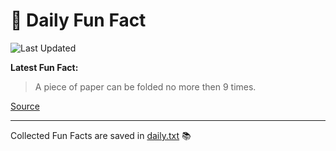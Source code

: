 # 🌟 Daily Fun Fact

![Last Updated](https://img.shields.io/badge/Last_Updated-2025_06_22-blue?style=flat-square)

**Latest Fun Fact:**

> A piece of paper can be folded no more then 9 times.

[Source](http://www.djtech.net/humor/useless_facts.htm)

---

Collected Fun Facts are saved in [daily.txt](daily.txt) 📚
